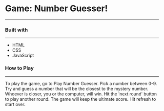 # Game: Number Guesser!

---

### Built with

---

- HTML
- CSS
- JavaScript

### How to Play

---

To play the game, go to Play Number Guesser. Pick a number between 0-9. Try and guess a number that will be the closest to the mystery number. Whoever is closer, you or the computer, will win. Hit the 'next round' button to play another round. The game will keep the ultimate score. Hit refresh to start over.
